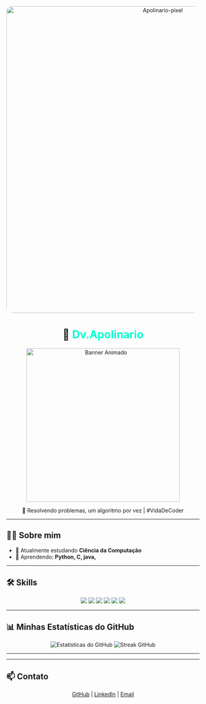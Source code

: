 


<!-- Banner Gamer Estilizado -->
<p align="center">
  <img src="https://tse2.mm.bing.net/th/id/OIP.fsUi3xiRNcSSUS3xZ_C9lQHaDe?pid=Api" 
       alt="Apolinario-pixel" width="800" style="border-radius:15px;"/>
</p>



<h1 align="center">
  👾 <span style="color:#00FFCC;">Dv.Apolinario</span>
</h1>

<p align="center">
  <img src="https://media.giphy.com/media/qgQUggAC3Pfv687qPC/giphy.gif" width="400" alt="Banner Animado"/>
</p>








<p align="center">🧩 Resolvendo problemas, um algoritmo por vez | #VidaDeCoder

---

## 🧑‍💻 Sobre mim
- 🔭 Atualmente estudando **Ciência da Computação**  
- 🌱 Aprendendo: **Python, C, java,**  

  
  

---

## 🛠️ Skills
<p align="center">
  <img src="https://img.shields.io/badge/Python-3776AB?style=for-the-badge&logo=python&logoColor=white" />
  <img src="https://img.shields.io/badge/C-00599C?style=for-the-badge&logo=c&logoColor=white" />
  <img src="https://img.shields.io/badge/C++-00599C?style=for-the-badge&logo=c%2B%2B&logoColor=white" />
  <img src="https://img.shields.io/badge/Java-007396?style=for-the-badge&logo=java&logoColor=white" />

  <img src="https://img.shields.io/badge/Git-F05032?style=for-the-badge&logo=git&logoColor=white" />
  <img src="https://img.shields.io/badge/GitHub-181717?style=for-the-badge&logo=github&logoColor=white" />
  
</p>

---

## 📊 Minhas Estatísticas do GitHub
<p align="center">
  <img src="https://github-readme-stats.vercel.app/api?username=Apolinario-pixel&show_icons=true&theme=dark&count_private=true&hide_border=true" alt="Estatísticas do GitHub" />
  <img src="https://github-readme-streak-stats.herokuapp.com/?user=Apolinario-pixel&theme=dark&hide_border=true" alt="Streak GitHub" />
</p>

---



---

## 📫 Contato
<p align="center">
  <a href="https://github.com/Apolinario-pixel" target="_blank">GitHub</a> |
  <a href="https://www.linkedin.com/in/seu-linkedin" target="_blank">LinkedIn</a> |
  <a href="mailto:seuemail@email.com" target="_blank">Email</a>
</p>
